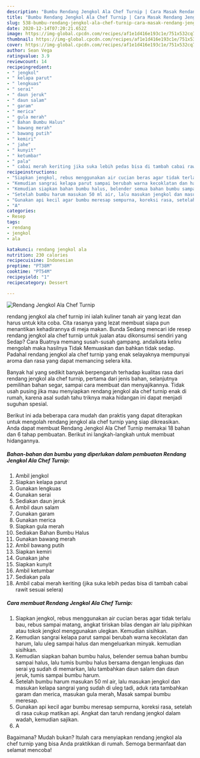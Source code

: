 ```yaml
---
description: "Bumbu Rendang Jengkol Ala Chef Turnip | Cara Masak Rendang Jengkol Ala Chef Turnip Yang Enak Dan Lezat"
title: "Bumbu Rendang Jengkol Ala Chef Turnip | Cara Masak Rendang Jengkol Ala Chef Turnip Yang Enak Dan Lezat"
slug: 538-bumbu-rendang-jengkol-ala-chef-turnip-cara-masak-rendang-jengkol-ala-chef-turnip-yang-enak-dan-lezat
date: 2020-12-14T07:20:21.652Z
image: https://img-global.cpcdn.com/recipes/af1e1d416e193c1e/751x532cq70/rendang-jengkol-ala-chef-turnip-foto-resep-utama.jpg
thumbnail: https://img-global.cpcdn.com/recipes/af1e1d416e193c1e/751x532cq70/rendang-jengkol-ala-chef-turnip-foto-resep-utama.jpg
cover: https://img-global.cpcdn.com/recipes/af1e1d416e193c1e/751x532cq70/rendang-jengkol-ala-chef-turnip-foto-resep-utama.jpg
author: Sean Vega
ratingvalue: 3.9
reviewcount: 14
recipeingredient:
- " jengkol"
- " kelapa parut"
- " lengkuas"
- " serai"
- " daun jeruk"
- " daun salam"
- " garam"
- " merica"
- " gula merah"
- " Bahan Bumbu Halus"
- " bawang merah"
- " bawang putih"
- " kemiri"
- " jahe"
- " kunyit"
- " ketumbar"
- " pala"
- " cabai merah keriting jika suka lebih pedas bisa di tambah cabai rawit sesuai selera"
recipeinstructions:
- "Siapkan jengkol, rebus menggunakan air cucian beras agar tidak terlalu bau, rebus sampai matang, angkat tiriskan bilas dengan air lalu pipihkan atau tokok jengkol menggunakan ulegkan. Kemudian sisihkan."
- "Kemudian sangrai kelapa parut sampai berubah warna kecoklatan dan harum, lalu uleg sampai halus dan mengeluarkan minyak. kemudian sisihkan."
- "Kemudian siapkan bahan bumbu halus, belender semua bahan bumbu sampai halus, lalu tumis bumbu halus bersama dengan lengkuas dan serai yg sudah di memarkan, lalu tambahkan daun salam dan daun jeruk, tumis sampai bumbu harum."
- "Setelah bumbu harum masukan 50 ml air, lalu masukan jengkol dan masukan kelapa sangrai yang sudah di uleg tadi, aduk rata tambahkan garam dan merica, masukan gula merah, Masak sampai bumbu meresap."
- "Gunakan api kecil agar bumbu meresap sempurna, koreksi rasa, setelah di rasa cukup matikan api. Angkat dan taruh rendang jengkol dalam wadah, kemudian sajikan."
- "A"
categories:
- Resep
tags:
- rendang
- jengkol
- ala

katakunci: rendang jengkol ala 
nutrition: 230 calories
recipecuisine: Indonesian
preptime: "PT38M"
cooktime: "PT54M"
recipeyield: "1"
recipecategory: Dessert

---
```



![Rendang Jengkol Ala Chef Turnip](https://img-global.cpcdn.com/recipes/af1e1d416e193c1e/751x532cq70/rendang-jengkol-ala-chef-turnip-foto-resep-utama.jpg)


rendang jengkol ala chef turnip ini ialah kuliner tanah air yang lezat dan harus untuk kita coba. Cita rasanya yang lezat membuat siapa pun menantikan kehadirannya di meja makan.
Bunda Sedang mencari ide resep rendang jengkol ala chef turnip untuk jualan atau dikonsumsi sendiri yang Sedap? Cara Buatnya memang susah-susah gampang. andaikata keliru mengolah maka hasilnya Tidak Memuaskan dan bahkan tidak sedap. Padahal rendang jengkol ala chef turnip yang enak selayaknya mempunyai aroma dan rasa yang dapat memancing selera kita.

Banyak hal yang sedikit banyak berpengaruh terhadap kualitas rasa dari rendang jengkol ala chef turnip, pertama dari jenis bahan, selanjutnya pemilihan bahan segar, sampai cara membuat dan menyajikannya. Tidak usah pusing jika mau menyiapkan rendang jengkol ala chef turnip enak di rumah, karena asal sudah tahu triknya maka hidangan ini dapat menjadi suguhan spesial.




Berikut ini ada beberapa cara mudah dan praktis yang dapat diterapkan untuk mengolah rendang jengkol ala chef turnip yang siap dikreasikan. Anda dapat membuat Rendang Jengkol Ala Chef Turnip memakai 18 bahan dan 6 tahap pembuatan. Berikut ini langkah-langkah untuk membuat hidangannya.

<!--inarticleads1-->

##### Bahan-bahan dan bumbu yang diperlukan dalam pembuatan Rendang Jengkol Ala Chef Turnip:

1. Ambil  jengkol
1. Siapkan  kelapa parut
1. Gunakan  lengkuas
1. Gunakan  serai
1. Sediakan  daun jeruk
1. Ambil  daun salam
1. Gunakan  garam
1. Gunakan  merica
1. Siapkan  gula merah
1. Sediakan  Bahan Bumbu Halus
1. Gunakan  bawang merah
1. Ambil  bawang putih
1. Siapkan  kemiri
1. Gunakan  jahe
1. Siapkan  kunyit
1. Ambil  ketumbar
1. Sediakan  pala
1. Ambil  cabai merah keriting (jika suka lebih pedas bisa di tambah cabai rawit sesuai selera)




<!--inarticleads2-->

##### Cara membuat Rendang Jengkol Ala Chef Turnip:

1. Siapkan jengkol, rebus menggunakan air cucian beras agar tidak terlalu bau, rebus sampai matang, angkat tiriskan bilas dengan air lalu pipihkan atau tokok jengkol menggunakan ulegkan. Kemudian sisihkan.
1. Kemudian sangrai kelapa parut sampai berubah warna kecoklatan dan harum, lalu uleg sampai halus dan mengeluarkan minyak. kemudian sisihkan.
1. Kemudian siapkan bahan bumbu halus, belender semua bahan bumbu sampai halus, lalu tumis bumbu halus bersama dengan lengkuas dan serai yg sudah di memarkan, lalu tambahkan daun salam dan daun jeruk, tumis sampai bumbu harum.
1. Setelah bumbu harum masukan 50 ml air, lalu masukan jengkol dan masukan kelapa sangrai yang sudah di uleg tadi, aduk rata tambahkan garam dan merica, masukan gula merah, Masak sampai bumbu meresap.
1. Gunakan api kecil agar bumbu meresap sempurna, koreksi rasa, setelah di rasa cukup matikan api. Angkat dan taruh rendang jengkol dalam wadah, kemudian sajikan.
1. A




Bagaimana? Mudah bukan? Itulah cara menyiapkan rendang jengkol ala chef turnip yang bisa Anda praktikkan di rumah. Semoga bermanfaat dan selamat mencoba!
